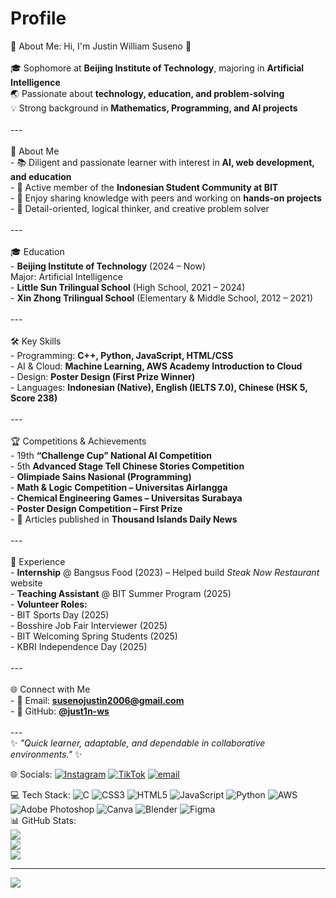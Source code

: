 # Profile
💫 About Me:
Hi, I'm Justin William Suseno 👋  <br><br>🎓 Sophomore at **Beijing Institute of Technology**, majoring in **Artificial Intelligence** <br>🌏 Passionate about **technology, education, and problem-solving**  <br>💡 Strong background in **Mathematics, Programming, and AI projects**  <br><br>---<br><br> 🚀 About Me  <br>- 📚 Diligent and passionate learner with interest in **AI, web development, and education**  <br>- 🤝 Active member of the **Indonesian Student Community at BIT**  <br>- 🌟 Enjoy sharing knowledge with peers and working on **hands-on projects**  <br>- 🧩 Detail-oriented, logical thinker, and creative problem solver  <br><br>---<br><br> 🎓 Education  <br>- **Beijing Institute of Technology** (2024 – Now)  <br>  Major: Artificial Intelligence  <br>- **Little Sun Trilingual School** (High School, 2021 – 2024)  <br>- **Xin Zhong Trilingual School** (Elementary & Middle School, 2012 – 2021)  <br><br>---<br><br> 🛠️ Key Skills  <br>- Programming: **C++, Python, JavaScript, HTML/CSS**  <br>- AI & Cloud: **Machine Learning, AWS Academy Introduction to Cloud**  <br>- Design: **Poster Design (First Prize Winner)**  <br>- Languages: **Indonesian (Native), English (IELTS 7.0), Chinese (HSK 5, Score 238)**  <br><br>---<br><br> 🏆 Competitions & Achievements  <br>- 19th **“Challenge Cup” National AI Competition**  <br>- 5th **Advanced Stage Tell Chinese Stories Competition**  <br>- **Olimpiade Sains Nasional (Programming)**  <br>- **Math & Logic Competition – Universitas Airlangga**  <br>- **Chemical Engineering Games – Universitas Surabaya**  <br>- **Poster Design Competition – First Prize**  <br>- 📖 Articles published in **Thousand Islands Daily News**  <br><br>---<br><br> 💼 Experience  <br>- **Internship** @ Bangsus Food (2023) – Helped build *Steak Now Restaurant* website  <br>- **Teaching Assistant** @ BIT Summer Program (2025)  <br>- **Volunteer Roles:**  <br>  - BIT Sports Day (2025)  <br>  - Bosshire Job Fair Interviewer (2025)  <br>  - BIT Welcoming Spring Students (2025)  <br>  - KBRI Independence Day (2025)  <br><br>---<br><br> 🌐 Connect with Me  <br>- 📧 Email: **susenojustin2006@gmail.com**  <br>- 🐙 GitHub: **[@just1n-ws](https://github.com/just1n-ws)**  <br><br>---<br>✨ *"Quick learner, adaptable, and dependable in collaborative environments."* ✨<br>


🌐 Socials:
[![Instagram](https://img.shields.io/badge/Instagram-%23E4405F.svg?logo=Instagram&logoColor=white)](https://instagram.com/justinwill.s) [![TikTok](https://img.shields.io/badge/TikTok-%23000000.svg?logo=TikTok&logoColor=white)](https://tiktok.com/@justinwill.s) [![email](https://img.shields.io/badge/Email-D14836?logo=gmail&logoColor=white)](mailto:susenojustin2006@gmail.com) 

💻 Tech Stack:
![C](https://img.shields.io/badge/c-%2300599C.svg?style=for-the-badge&logo=c&logoColor=white) ![CSS3](https://img.shields.io/badge/css3-%231572B6.svg?style=for-the-badge&logo=css3&logoColor=white) ![HTML5](https://img.shields.io/badge/html5-%23E34F26.svg?style=for-the-badge&logo=html5&logoColor=white) ![JavaScript](https://img.shields.io/badge/javascript-%23323330.svg?style=for-the-badge&logo=javascript&logoColor=%23F7DF1E) ![Python](https://img.shields.io/badge/python-3670A0?style=for-the-badge&logo=python&logoColor=ffdd54) ![AWS](https://img.shields.io/badge/AWS-%23FF9900.svg?style=for-the-badge&logo=amazon-aws&logoColor=white) ![Adobe Photoshop](https://img.shields.io/badge/adobe%20photoshop-%2331A8FF.svg?style=for-the-badge&logo=adobe%20photoshop&logoColor=white) ![Canva](https://img.shields.io/badge/Canva-%2300C4CC.svg?style=for-the-badge&logo=Canva&logoColor=white) ![Blender](https://img.shields.io/badge/blender-%23F5792A.svg?style=for-the-badge&logo=blender&logoColor=white) ![Figma](https://img.shields.io/badge/figma-%23F24E1E.svg?style=for-the-badge&logo=figma&logoColor=white)<br>
📊 GitHub Stats: <br>
![](https://github-readme-stats.vercel.app/api?username=justinwills&theme=dark&hide_border=false&include_all_commits=false&count_private=false)<br/>
![](https://nirzak-streak-stats.vercel.app/?user=justinwills&theme=dark&hide_border=false)<br/>
![](https://github-readme-stats.vercel.app/api/top-langs/?username=justinwills&theme=dark&hide_border=false&include_all_commits=false&count_private=false&layout=compact)

---
[![](https://visitcount.itsvg.in/api?id=justinwills&icon=0&color=0)](https://visitcount.itsvg.in)
